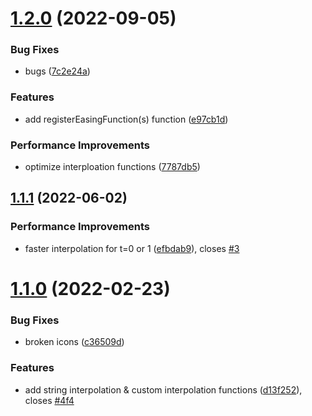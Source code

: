 # [1.2.0](https://github.com/okikio/spring-easing/compare/v1.1.1...v1.2.0) (2022-09-05)


### Bug Fixes

* bugs ([7c2e24a](https://github.com/okikio/spring-easing/commit/7c2e24a4f16f41b24ed2f201de38b8b64a66d0a7))


### Features

* add registerEasingFunction(s) function ([e97cb1d](https://github.com/okikio/spring-easing/commit/e97cb1d838f01678d86ea6bf372eaf75137446b9))


### Performance Improvements

* optimize interploation functions ([7787db5](https://github.com/okikio/spring-easing/commit/7787db509b0cf94b25ed611f23b5f0bb3298cb00))

## [1.1.1](https://github.com/okikio/spring-easing/compare/v1.1.0...v1.1.1) (2022-06-02)


### Performance Improvements

* faster interpolation for t=0 or 1  ([efbdab9](https://github.com/okikio/spring-easing/commit/efbdab9479bff49480b14909c5ff25be67c0cb8a)), closes [#3](https://github.com/okikio/spring-easing/issues/3)

# [1.1.0](https://github.com/okikio/spring-easing/compare/v1.0.0...v1.1.0) (2022-02-23)


### Bug Fixes

* broken icons ([c36509d](https://github.com/okikio/spring-easing/commit/c36509d91dec13d34bacfaa01e58ffa6ecbdefbc))


### Features

* add string interpolation & custom interpolation functions ([d13f252](https://github.com/okikio/spring-easing/commit/d13f252f9a9e0b699ea762c0f90a2e042a1e57db)), closes [#4f4](https://github.com/okikio/spring-easing/issues/4f4)
